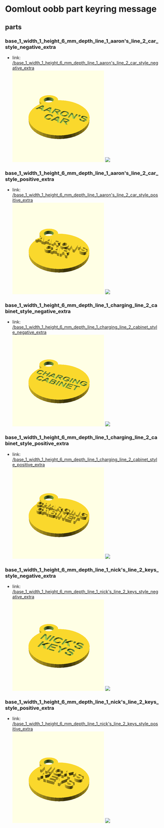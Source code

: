 # Oomlout oobb part keyring message


## parts

### base_1_width_1_height_6_mm_depth_line_1_aaron's_line_2_car_style_negative_extra
* link: [/base_1_width_1_height_6_mm_depth_line_1_aaron's_line_2_car_style_negative_extra](base_1_width_1_height_6_mm_depth_line_1_aaron's_line_2_car_style_negative_extra)  
![](base_1_width_1_height_6_mm_depth_line_1_aaron's_line_2_car_style_negative_extra/3dpr_300.png)  ![](base_1_width_1_height_6_mm_depth_line_1_aaron's_line_2_car_style_negative_extra/image_300.jpg)
 

### base_1_width_1_height_6_mm_depth_line_1_aaron's_line_2_car_style_positive_extra
* link: [/base_1_width_1_height_6_mm_depth_line_1_aaron's_line_2_car_style_positive_extra](base_1_width_1_height_6_mm_depth_line_1_aaron's_line_2_car_style_positive_extra)  
![](base_1_width_1_height_6_mm_depth_line_1_aaron's_line_2_car_style_positive_extra/3dpr_300.png)  ![](base_1_width_1_height_6_mm_depth_line_1_aaron's_line_2_car_style_positive_extra/image_300.jpg)
 

### base_1_width_1_height_6_mm_depth_line_1_charging_line_2_cabinet_style_negative_extra
* link: [/base_1_width_1_height_6_mm_depth_line_1_charging_line_2_cabinet_style_negative_extra](base_1_width_1_height_6_mm_depth_line_1_charging_line_2_cabinet_style_negative_extra)  
![](base_1_width_1_height_6_mm_depth_line_1_charging_line_2_cabinet_style_negative_extra/3dpr_300.png)  ![](base_1_width_1_height_6_mm_depth_line_1_charging_line_2_cabinet_style_negative_extra/image_300.jpg)
 

### base_1_width_1_height_6_mm_depth_line_1_charging_line_2_cabinet_style_positive_extra
* link: [/base_1_width_1_height_6_mm_depth_line_1_charging_line_2_cabinet_style_positive_extra](base_1_width_1_height_6_mm_depth_line_1_charging_line_2_cabinet_style_positive_extra)  
![](base_1_width_1_height_6_mm_depth_line_1_charging_line_2_cabinet_style_positive_extra/3dpr_300.png)  ![](base_1_width_1_height_6_mm_depth_line_1_charging_line_2_cabinet_style_positive_extra/image_300.jpg)
 

### base_1_width_1_height_6_mm_depth_line_1_nick's_line_2_keys_style_negative_extra
* link: [/base_1_width_1_height_6_mm_depth_line_1_nick's_line_2_keys_style_negative_extra](base_1_width_1_height_6_mm_depth_line_1_nick's_line_2_keys_style_negative_extra)  
![](base_1_width_1_height_6_mm_depth_line_1_nick's_line_2_keys_style_negative_extra/3dpr_300.png)  ![](base_1_width_1_height_6_mm_depth_line_1_nick's_line_2_keys_style_negative_extra/image_300.jpg)
 

### base_1_width_1_height_6_mm_depth_line_1_nick's_line_2_keys_style_positive_extra
* link: [/base_1_width_1_height_6_mm_depth_line_1_nick's_line_2_keys_style_positive_extra](base_1_width_1_height_6_mm_depth_line_1_nick's_line_2_keys_style_positive_extra)  
![](base_1_width_1_height_6_mm_depth_line_1_nick's_line_2_keys_style_positive_extra/3dpr_300.png)  ![](base_1_width_1_height_6_mm_depth_line_1_nick's_line_2_keys_style_positive_extra/image_300.jpg)
 
